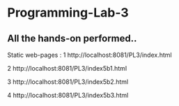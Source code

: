 # Programming-Lab-3

## All the hands-on performed..

Static web-pages :
1 http://localhost:8081/PL3/index.html

2 http://localhost:8081/PL3/index5b1.html

3 http://localhost:8081/PL3/index5b2.html

4 http://localhost:8081/PL3/index5b3.html
